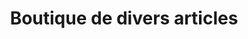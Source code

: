 ---
title: "Boutique de divers articles"
url: /bofossou/boutique-de-divers-articles-2/
shop: Lebensmittel
---